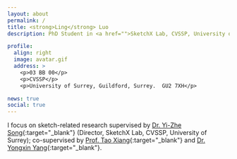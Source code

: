 ```yaml
---
layout: about
permalink: /
title: <strong>Ling</strong> Luo
description: PhD Student in <a href="">SketchX Lab, CVSSP, University of Surrey</a>. 

profile:
  align: right
  image: avatar.gif
  address: >
    <p>03 BB 00</p>
    <p>CVSSP</p>
    <p>University of Surrey, Guildford, Surrey.  GU2 7XH</p>

news: true
social: true
---
```


I focus on sketch-related research supervised by [Dr. Yi-Zhe Song](https://scholar.google.co.uk/citations?user=irZFP_AAAAAJ&hl=en){:target="\_blank"} (Director, SketchX Lab, CVSSP, University of Surrey); co-supervised by [Prof. Tao Xiang](https://scholar.google.co.uk/citations?user=MeS5d4gAAAAJ&hl=en){:target="\_blank"} and [Dr. Yongxin Yang](https://scholar.google.co.uk/citations?user=F7PtrL8AAAAJ&hl=en){:target="\_blank"}. 